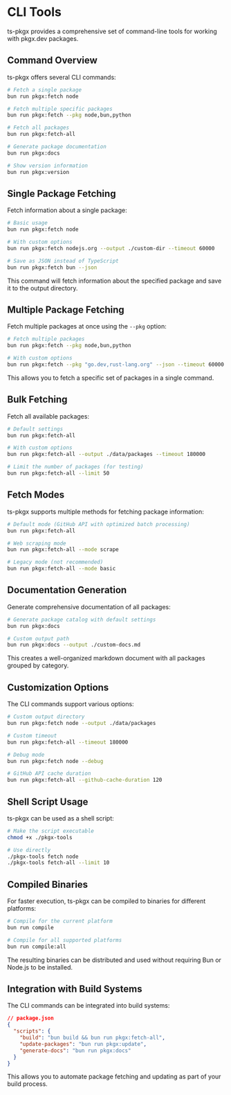 # CLI Tools

ts-pkgx provides a comprehensive set of command-line tools for working with pkgx.dev packages.

## Command Overview

ts-pkgx offers several CLI commands:

```bash
# Fetch a single package
bun run pkgx:fetch node

# Fetch multiple specific packages
bun run pkgx:fetch --pkg node,bun,python

# Fetch all packages
bun run pkgx:fetch-all

# Generate package documentation
bun run pkgx:docs

# Show version information
bun run pkgx:version
```

## Single Package Fetching

Fetch information about a single package:

```bash
# Basic usage
bun run pkgx:fetch node

# With custom options
bun run pkgx:fetch nodejs.org --output ./custom-dir --timeout 60000

# Save as JSON instead of TypeScript
bun run pkgx:fetch bun --json
```

This command will fetch information about the specified package and save it to the output directory.

## Multiple Package Fetching

Fetch multiple packages at once using the `--pkg` option:

```bash
# Fetch multiple packages
bun run pkgx:fetch --pkg node,bun,python

# With custom options
bun run pkgx:fetch --pkg "go.dev,rust-lang.org" --json --timeout 60000
```

This allows you to fetch a specific set of packages in a single command.

## Bulk Fetching

Fetch all available packages:

```bash
# Default settings
bun run pkgx:fetch-all

# With custom options
bun run pkgx:fetch-all --output ./data/packages --timeout 180000

# Limit the number of packages (for testing)
bun run pkgx:fetch-all --limit 50
```

## Fetch Modes

ts-pkgx supports multiple methods for fetching package information:

```bash
# Default mode (GitHub API with optimized batch processing)
bun run pkgx:fetch-all

# Web scraping mode
bun run pkgx:fetch-all --mode scrape

# Legacy mode (not recommended)
bun run pkgx:fetch-all --mode basic
```

## Documentation Generation

Generate comprehensive documentation of all packages:

```bash
# Generate package catalog with default settings
bun run pkgx:docs

# Custom output path
bun run pkgx:docs --output ./custom-docs.md
```

This creates a well-organized markdown document with all packages grouped by category.

## Customization Options

The CLI commands support various options:

```bash
# Custom output directory
bun run pkgx:fetch node --output ./data/packages

# Custom timeout
bun run pkgx:fetch-all --timeout 180000

# Debug mode
bun run pkgx:fetch node --debug

# GitHub API cache duration
bun run pkgx:fetch-all --github-cache-duration 120
```

## Shell Script Usage

ts-pkgx can be used as a shell script:

```bash
# Make the script executable
chmod +x ./pkgx-tools

# Use directly
./pkgx-tools fetch node
./pkgx-tools fetch-all --limit 10
```

## Compiled Binaries

For faster execution, ts-pkgx can be compiled to binaries for different platforms:

```bash
# Compile for the current platform
bun run compile

# Compile for all supported platforms
bun run compile:all
```

The resulting binaries can be distributed and used without requiring Bun or Node.js to be installed.

## Integration with Build Systems

The CLI commands can be integrated into build systems:

```json
// package.json
{
  "scripts": {
    "build": "bun build && bun run pkgx:fetch-all",
    "update-packages": "bun run pkgx:update",
    "generate-docs": "bun run pkgx:docs"
  }
}
```

This allows you to automate package fetching and updating as part of your build process.
